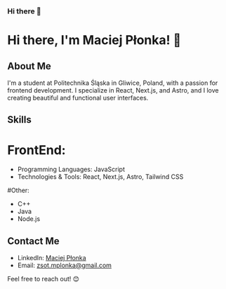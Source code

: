 ### Hi there 👋

# Hi there, I'm Maciej Płonka! 👋

## About Me

I'm a student at Politechnika Śląska in Gliwice, Poland, with a passion for frontend development. I specialize in React, Next.js, and Astro, and I love creating beautiful and functional user interfaces.

## Skills

# FrontEnd:
- Programming Languages: JavaScript
- Technologies & Tools: React, Next.js, Astro, Tailwind CSS

#Other:
- C++
- Java
- Node.js

## Contact Me

- LinkedIn: [Maciej Płonka](https://www.linkedin.com/in/maciej-p%C5%82onka-25a9b9299/)
- Email: [zsot.mplonka@gmail.com](mailto:zsot.mplonka@gmail.com)

Feel free to reach out! 😊
